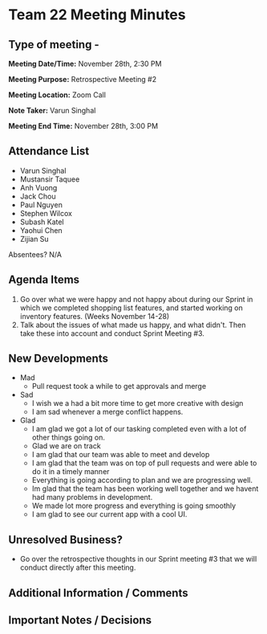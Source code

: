 # Team 22 Meeting Minutes
## Type of meeting - 

**Meeting Date/Time:**   November 28th, 2:30 PM

**Meeting Purpose:**   Retrospective Meeting #2

**Meeting Location:**   Zoom Call

**Note Taker:** Varun Singhal

**Meeting End Time:** November 28th, 3:00 PM

## Attendance List
- Varun Singhal
- Mustansir Taquee
- Anh Vuong
- Jack Chou
- Paul Nguyen
- Stephen Wilcox
- Subash Katel
- Yaohui Chen   
- Zijian Su
  
Absentees?
N/A

## Agenda Items 
1. Go over what we were happy and not happy about during our Sprint in which we completed shopping list features, and started working on inventory features. (Weeks November 14-28)
2. Talk about the issues of what made us happy, and what didn't. Then take these into account and conduct Sprint Meeting #3. 

## New Developments
- Mad
  - Pull request took a while to get approvals and merge
- Sad
  - I wish we a had a bit more time to get more creative with design
  - I am sad whenever a merge conflict happens.
- Glad
  - I am glad we got a lot of our tasking completed even with a lot of other things going on. 
  - Glad we are on track
  - I am glad that our team was able to meet and develop
  - I am glad that the team was on top of pull requests and were able to do it in a timely manner
  - Everything is going according to plan and we are progressing well.
  - Im glad that the team has been working well together and we havent had many problems in development. 
  - We made lot more progress and everything is going smoothly
  - I am glad to see our current app with a cool UI.

## Unresolved Business?
- Go over the retrospective thoughts in our Sprint meeting #3 that we will conduct directly after this meeting.

## Additional Information / Comments


## Important Notes / Decisions


